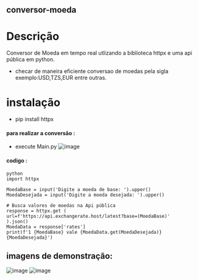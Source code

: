 ## conversor-moeda

# Descrição
Conversor de Moeda em tempo real utlizando a biblioteca httpx e uma api pública em python. 

- checar de maneira eficiente conversao de moedas pela sigla exemplo:USD,TZS,EUR entre outras.


# instalação
- pip install httpx

#### para realizar a conversão :
- execute Main.py
![image](https://user-images.githubusercontent.com/116848225/211287397-1964f87e-5f98-4a14-a49e-4fc166ceb818.png)

#### codigo :

```
python
import httpx

MoedaBase = input('Digite a moeda de base: ').upper()
MoedaDesejada = input('Digite a moeda desejada: ').upper()

# Busca valores de moedas na Api pública
response = httpx.get (
url=f'https://api.exchangerate.host/latest?base=(MoedaBase)'
).json()
MoedaData = response['rates']
print(f'1 {MoedaBase} vale {MoedaData.get(MoedaDesejada)} {MoedaDesejada}')
```


## imagens de demonstração:
![image](https://user-images.githubusercontent.com/116848225/211287812-2e41503c-30df-4331-a911-6ab201cc1b4d.png)
![image](https://user-images.githubusercontent.com/116848225/211288003-9cda5c0e-ab83-4a87-b83a-abdae731a4ac.png)


